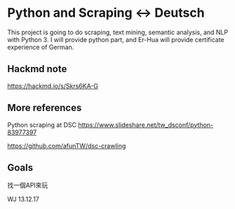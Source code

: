 # Python and Scraping <-> Deutsch

This project is going to do scraping, text mining, semantic analysis, and NLP with Python 3.
I will provide python part, and Er-Hua will provide certificate experience of German.

## Hackmd note
https://hackmd.io/s/Skrs6KA-G

## More references
Python scraping at DSC
https://www.slideshare.net/tw_dsconf/python-83977397

https://github.com/afunTW/dsc-crawling


## Goals
找一個API來玩


WJ 13.12.17

